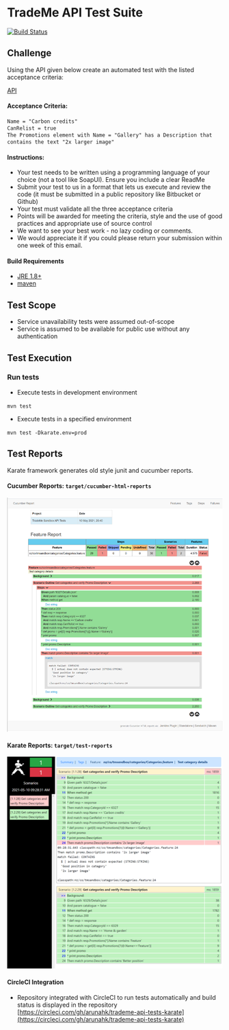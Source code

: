 # TradeMe API Test Suite

[![Build Status](https://circleci.com/gh/arunahk/trademe-api-tests-karate.svg?style=svg)](https://app.circleci.com/pipelines/github/arunahk/trademe-api-tests-karate)

## Challenge

Using the API given below create an automated test with the listed acceptance criteria:

[API](https://api.tmsandbox.co.nz/v1/Categories/6327/Details.json?catalogue=false)

#### Acceptance Criteria:

```
Name = "Carbon credits"
CanRelist = true
The Promotions element with Name = "Gallery" has a Description that contains the text "2x larger image"
```

#### Instructions:

* Your test needs to be written using a programming language of your choice (not a tool like SoapUI). Ensure you include a clear ReadMe
* Submit your test to us in a format that lets us execute and review the code (it must be submitted in a public repository like Bitbucket or Github)
* Your test must validate all the three acceptance criteria
* Points will be awarded for meeting the criteria, style and the use of good practices and appropriate use of source control
* We want to see your best work - no lazy coding or comments.
* We would appreciate it if you could please return your submission within one week of this email.

#### Build Requirements

- [JRE 1.8+](https://www.java.com/en/download/manual.jsp)
- [maven](https://maven.apache.org)

## Test Scope

* Service unavailability tests were assumed out-of-scope
* Service is assumed to be available for public use without any authentication

## Test Execution

### Run tests

* Execute tests in development environment

`mvn test`

* Execute tests in a specified environment

`mvn test -Dkarate.env=prod`

## Test Reports

Karate framework generates old style junit and cucumber reports.

#### Cucumber Reports: `target/cucumber-html-reports`

![Cucumber Reports](cucumber-report.png?raw=true)

#### Karate Reports: `target/test-reports`

![Karate Reports](karate-report.png?raw=true)

#### CircleCI Integration
* Repository integrated with CircleCI to run tests automatically and build status is displayed in the repository
[https://circleci.com/gh/arunahk/trademe-api-tests-karate](https://circleci.com/gh/arunahk/trademe-api-tests-karate)
